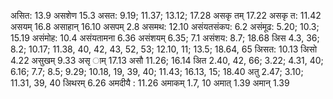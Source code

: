 असित: 13.9 असशेण 15.3 असत: 9.19; 11.37; 13.12; 17.28 असकृ तम् 17.22 असकृ त: 11.42 असयम् 16.8 असाहान् 16.10 असपम् 2.8 असमथ: 12.10 असंयतसंकप: 6.2 असंमूढ: 5.20; 10.3; 15.19 असंमोह: 10.4 असंयतामना 6.36 असंशयम् 6.35; 7.1 असंशय: 8.7; 18.68 अिस 4.3, 36; 8.2; 10.17; 11.38, 40, 42, 43, 52, 53; 12.10, 11; 13.5; 18.64, 65 अिसत: 10.13 अिसो 4.22 असुखम् 9.33 असृ ाम् 17.13 असौ 11.26; 16.14 अित 2.40, 42, 66; 3.22; 4.31, 40; 6.16; 7.7; 8.5; 9.29; 10.18, 19, 39, 40; 11.43; 16.13, 15; 18.40 अतु 2.47; 3.10; 11.31, 39, 40 अिथरम् 6.26 अमदीयै : 11.26 अमाकम् 1.7, 10 अमात् 1.39 अमान् 1.39